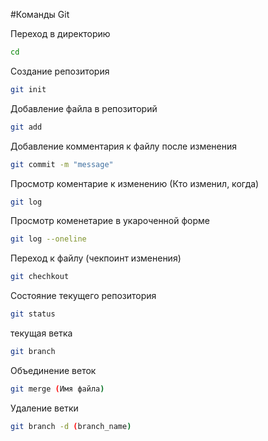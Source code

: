 #Команды Git

Переход в директорию
```sh
cd
```

Создание репозитория

```sh
git init
```
Добавление файла в репозиторий
```sh
git add
```

Добавление комментария к файлу после изменения
```sh
git commit -m "message"
```

Просмотр коментарие к изменению (Кто изменил, когда)
```sh
git log
```

Просмотр коменетарие в укароченной форме
```sh
git log --oneline
```
Переход к файлу (чекпоинт изменения)
```sh
git chechkout
```
Состояние текущего репозитория
```sh
git status
```
текущая ветка
```sh
git branch
```
Объединение веток
```sh
git merge (Имя файла)
```
Удаление ветки
```sh
git branch -d (branch_name)
```
